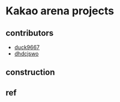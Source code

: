 # Kakao arena projects

## contributors
* [duck9667](https://github.com/duck9667)
* [dhdcjswo](https://github.com/dhdcjswo)


## construction


## ref